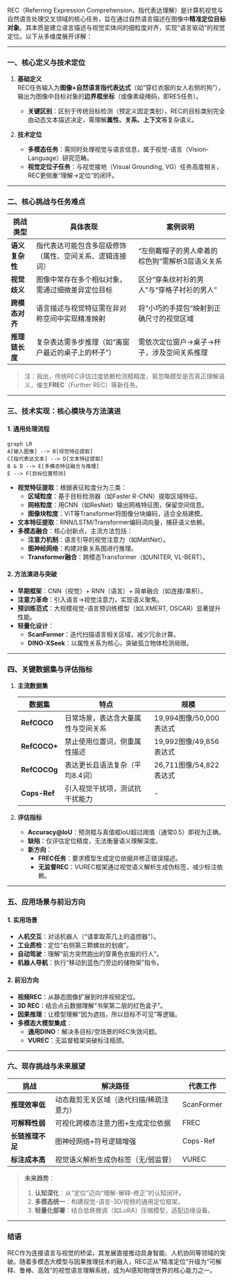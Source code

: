 
REC（Referring Expression Comprehension，指代表达理解）是计算机视觉与自然语言处理交叉领域的核心任务，旨在通过自然语言描述在图像中**精准定位目标对象**。其本质是建立语言描述与视觉实体间的细粒度对齐，实现“语言驱动”的视觉定位。以下从多维度展开详解：

---

### 一、核心定义与技术定位
1. **基础定义**  
   REC任务输入为**图像+自然语言指代表达式**（如“穿红衣服的女人右侧的狗”），输出为图像中目标对象的**边界框坐标**（或像素级掩码，即RES任务）。  
   - **关键区别**：区别于传统目标检测（预定义固定类别），REC的目标类别完全由动态文本描述决定，需理解**属性、关系、上下文**等复杂语义。

2. **技术定位**  
   - **多模态任务**：需同时处理视觉与语言信息，属于视觉-语言（Vision-Language）研究范畴。  
   - **视觉定位子任务**：与视觉接地（Visual Grounding, VG）任务高度相关，REC更侧重“理解→定位”的闭环。

---

### 二、核心挑战与任务难点

| **挑战类型**       | **具体表现**                                                                 | **案例说明**                              |
|--------------------|----------------------------------------------------------------------------|-----------------------------------------|
| **语义复杂性**     | 指代表达可能包含多层级修饰（属性、空间关系、逻辑连接词）                     | “左侧戴帽子的男人牵着的棕色狗”需解析3层语义关系 |
| **视觉歧义**       | 图像中常存在多个相似对象，需通过细微差异定位目标                             | 区分“穿条纹衬衫的男人”与“穿格子衬衫的男人”    |
| **跨模态对齐**     | 语言描述与视觉特征需在非对称空间中实现精准映射                               | 将“小巧的手提包”映射到正确尺寸的视觉区域      |
| **推理链长度**     | 复杂表达需多步推理（如“离窗户最近的桌子上的杯子”）                           | 需依次定位窗户→桌子→杯子，涉及空间关系推理    |


> 注：指出，传统REC评估过度依赖检测框精度，易忽略模型是否真正理解语义，催生**FREC**（Further REC）等新任务。

---

### 三、技术实现：核心模块与方法演进
#### 1. **通用处理流程**  
   ```mermaid
   graph LR
   A[输入图像] --> B[视觉特征提取]
   C[指代表达文本] --> D[文本特征提取]
   B & D --> E[多模态特征融合与推理]
   E --> F[目标位置预测]
   ```

   - **视觉特征提取**：根据表征粒度分为三类：  
     - **区域粒度**：基于目标检测器（如Faster R-CNN）提取区域特征。  
     - **网格粒度**：用CNN（如ResNet）输出网格特征图，保留空间信息。  
     - **图像块粒度**：ViT等Transformer将图像分块编码，适合全局建模。  
   - **文本特征提取**：RNN/LSTM/Transformer编码词向量，捕获语义依赖。  
   - **多模态融合**：核心创新点，主流方法包括：  
     - **注意力机制**：语言引导的视觉注意力（如MattNet）。  
     - **图神经网络**：构建对象关系图进行推理。  
     - **Transformer融合**：跨模态Transformer（如UNITER, VL-BERT）。  

#### 2. **方法演进与突破**  
   - **早期框架**：CNN（视觉）+ RNN（语言）+ 简单融合（如连接/乘积）。  
   - **注意力革命**：引入语言→视觉注意力，实现语义聚焦。  
   - **预训练范式**：大规模视觉-语言预训练模型（如LXMERT, OSCAR）显著提升性能。  
   - **轻量化设计**：  
     - **ScanFormer**：迭代扫描语言相关区域，减少冗余计算。  
     - **DINO-XSeek**：以属性关系为核心，突破孤立物体检测局限。  

---

### 四、关键数据集与评估指标
1. **主流数据集**  

   | **数据集**    | **特点**                                  | **规模**           |
   |---------------|-----------------------------------------|-------------------|
   | **RefCOCO**   | 日常场景，表达含大量属性与空间关系          | 19,994图像/50,000表达式 |
   | **RefCOCO+**  | 禁止使用位置词，侧重属性描述                | 19,992图像/49,856表达式 |
   | **RefCOCOg**  | 表达更长且语法复杂（平均8.4词）             | 26,711图像/54,822表达式 |
   | **Cops-Ref**  | 引入视觉干扰项，测试抗干扰能力 | -                 |


2. **评估指标**  
   - **Accuracy@IoU**：预测框与真值框IoU超过阈值（通常0.5）即视为正确。  
   - **缺陷**：仅评估定位精度，无法衡量语义理解深度。  
   - **新方向**：  
     - **FREC任务**：要求模型生成定位依据并修正错误描述。  
     - **无监督REC**：VUREC框架通过视觉语义解析生成伪标签，减少标注依赖。  

---

### 五、应用场景与前沿方向
#### 1. **实用场景**  
   - **人机交互**：对话机器人（“请拿取茶几上的遥控器”）。  
   - **工业质检**：定位“右侧第三颗螺丝的划痕”。  
   - **自动驾驶**：理解“前方突然跑出的穿黄色衣服的行人”。  
   - **机器人导航**：执行“移动到蓝色门旁边的储物架”指令。  

#### 2. **前沿方向**  
   - **视频REC**：从静态图像扩展到时序视频定位。  
   - **3D REC**：结合点云数据理解“书架第二层的红色盒子”。  
   - **因果推理**：让模型理解“因为遮挡，所以目标不可见”等逻辑。  
   - **多模态大模型集成**：  
     - **通用DINO**：解决多目标/空场景的REC失效问题。  
     - **VUREC**：无监督框架突破标注瓶颈。  

---

### 六、现存挑战与未来展望

| **挑战**          | **解决路径**                                | **代表工作**       |
|-------------------|-------------------------------------------|------------------|
| **推理效率低**    | 动态裁剪无关区域（迭代扫描/稀疏注意力）       | ScanFormer |
| **可解释性弱**    | 可视化跨模态注意力图+生成定位依据             | FREC |
| **长链推理不足**  | 图神经网络+符号逻辑增强                       | Cops-Ref |
| **标注成本高**    | 视觉语义解析生成伪标签（无/弱监督）           | VUREC |


> **未来趋势**：  
> 1. **认知深化**：从“定位”迈向“理解-解释-修正”的认知闭环。  
> 2. **多模态统一**：构建视觉-语言-3D/视频的通用定位框架。  
> 3. **轻量化部署**：结合低秩微调（如LoRA）压缩模型，适配边缘设备。  

---

### 结语
REC作为连接语言与视觉的桥梁，其发展直接推动具身智能、人机协同等领域的突破。随着多模态大模型与因果推理技术的融入，REC正从“精准定位”升级为“可解释、鲁棒、高效”的视觉语言理解系统，成为AI感知物理世界的核心能力之一。
